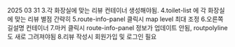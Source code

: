 2025 03 31
3.각 화장실에 맞는 리뷰 컨테이너 생성해야됨.
4.toilet-list 에 각 화장실에 맞는 리뷰 별점 간략히
5.route-info-panel 클릭시 map level 최대 조정
6.오른쪽 길설명 컨테이너
7.마커 클릭시 route-info-panel 정보가 업데이트 안됨,
  routpolyline도 새로 그려져야됨
8.리뷰 작성시 회원가입 및 로그인 필요

